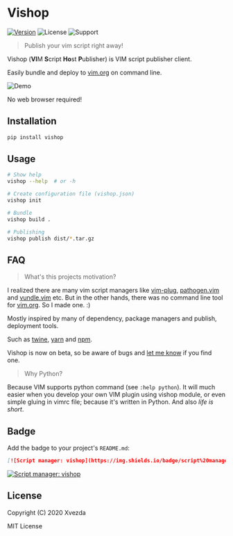# Vishop

[![Version](https://img.shields.io/pypi/v/vishop)](https://pypi.org/project/vishop)
![License](https://img.shields.io/pypi/l/vishop)
![Support](https://img.shields.io/pypi/pyversions/vishop)

> Publish your vim script right away!

Vishop (**VI**M **S**cript **Ho**st **P**ublisher) is VIM script publisher client.

Easily bundle and deploy to [vim.org](https://www.vim.org/scripts/index.php) on command line.

![Demo](https://gist.githubusercontent.com/Xvezda/cf7adb8b8fa22aadbece8d8329d13dfa/raw/vim-readonly.gif)

No web browser required!


## Installation

```sh
pip install vishop
```

## Usage

```sh
# Show help
vishop --help  # or -h

# Create configuration file (vishop.json)
vishop init

# Bundle
vishop build .

# Publishing
vishop publish dist/*.tar.gz
```

## FAQ

> What's this projects motivation?

I realized there are many vim script managers like [vim-plug](https://github.com/junegunn/vim-plug), [pathogen.vim](https://github.com/tpope/vim-pathogen) and [vundle.vim](https://github.com/VundleVim/Vundle.vim) etc.
But in the other hands, there was no command line tool for [vim.org](https://www.vim.org/). So I made one. :)

Mostly inspired by many of dependency, package managers and publish, deployment tools.

Such as [twine](https://pypi.org/project/twine), [yarn](https://yarnpkg.com/) and [npm](https://docs.npmjs.com/cli/npm).

Vishop is now on beta, so be aware of bugs and [let me know](https://github.com/Xvezda/vishop/issues/new) if you find one.


> Why Python?

Because VIM supports python command (see `:help python`).
It will much easier when you develop your own VIM plugin using vishop module,
or even simple gluing in vimrc file; because it's written in Python. And also _life is short_.


## Badge

Add the badge to your project's `README.md`:
```markdown
[![Script manager: vishop](https://img.shields.io/badge/script%20manager-vishop-blueviolet)](https://github.com/Xvezda/vishop)
```

[![Script manager: vishop](https://img.shields.io/badge/script%20manager-vishop-blueviolet)](https://github.com/Xvezda/vishop)


## License

Copyright (C) 2020 Xvezda

MIT License
